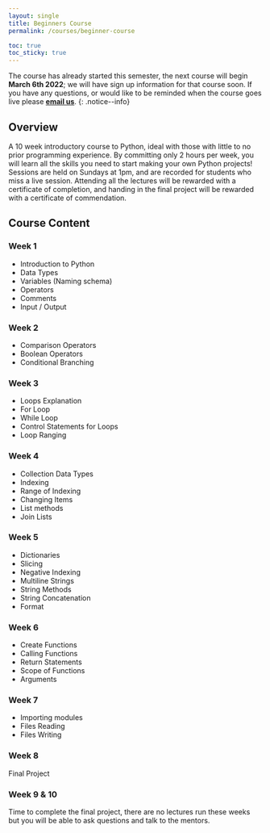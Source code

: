 ```yaml
---
layout: single
title: Beginners Course
permalink: /courses/beginner-course

toc: true
toc_sticky: true
---
```


The course has already started this semester, the next course will begin **March 6th 2022**; we will have sign up information for that course soon. If you have any questions, or would like to be reminded when the course goes live please [**email us**](malto:codecreators@enactussheffield.org).
{: .notice--info}

## Overview

A 10 week introductory course to Python, ideal with those with little to no prior programming experience. By committing only 2 hours per week, you will learn all the skills you need to start making your own Python projects! Sessions are held on Sundays at 1pm, and are recorded for students who miss a live session. Attending all the lectures will be rewarded with a certificate of completion, and handing in the final project will be rewarded with a certificate of commendation.

## Course Content

### Week 1

- Introduction to Python
- Data Types
- Variables (Naming schema)
- Operators
- Comments
- Input / Output

### Week 2

- Comparison Operators
- Boolean Operators
- Conditional Branching

### Week 3

- Loops Explanation
- For Loop
- While Loop
- Control Statements for Loops
- Loop Ranging

### Week 4

- Collection Data Types
- Indexing
- Range of Indexing
- Changing Items
- List methods
- Join Lists

### Week 5

- Dictionaries
- Slicing
- Negative Indexing
- Multiline Strings
- String Methods
- String Concatenation
- Format

### Week 6

- Create Functions
- Calling Functions
- Return Statements
- Scope of Functions
- Arguments

### Week 7

- Importing modules
- Files Reading
- Files Writing

### Week 8

Final Project

### Week 9 & 10

Time to complete the final project, there are no lectures run these weeks but you will be able to ask questions and talk to the mentors.